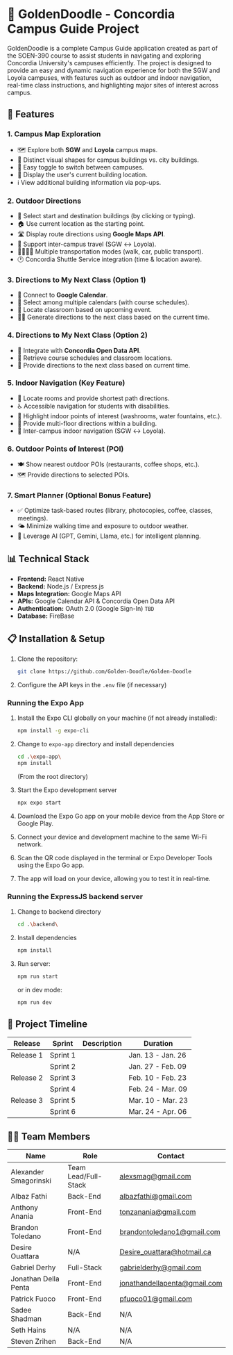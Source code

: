 # 🏫 GoldenDoodle - Concordia Campus Guide Project

GoldenDoodle is a complete Campus Guide application created as part of the SOEN-390 course to assist students in navigating and exploring Concordia University's campuses efficiently. The project is designed to provide an easy and dynamic navigation experience for both the SGW and Loyola campuses, with features such as outdoor and indoor navigation, real-time class instructions, and highlighting major sites of interest across campus.

## 🚀 Features

### 1. Campus Map Exploration
- 🗺️ Explore both **SGW** and **Loyola** campus maps.
- 🏢 Distinct visual shapes for campus buildings vs. city buildings.
- 🔀 Easy toggle to switch between campuses.
- 📍 Display the user's current building location.
- ℹ️ View additional building information via pop-ups.

### 2. Outdoor Directions
- 📍 Select start and destination buildings (by clicking or typing).
- 🏠 Use current location as the starting point.
- 🛣️ Display route directions using **Google Maps API**.
- 🔄 Support inter-campus travel (SGW ↔ Loyola).
- 🚶‍♂️🚗🚌 Multiple transportation modes (walk, car, public transport).
- 🕐 Concordia Shuttle Service integration (time & location aware).

### 3. Directions to My Next Class (Option 1)
- 📅 Connect to **Google Calendar**.
- 🔄 Select among multiple calendars (with course schedules).
- 🏫 Locate classroom based on upcoming event.
- 🚶‍♀️ Generate directions to the next class based on the current time.

### 4. Directions to My Next Class (Option 2)
- 📡 Integrate with **Concordia Open Data API**.
- 📖 Retrieve course schedules and classroom locations.
- 🧭 Provide directions to the next class based on current time.

### 5. Indoor Navigation (Key Feature)
- 🏢 Locate rooms and provide shortest path directions.
- ♿ Accessible navigation for students with disabilities.
- 🚻 Highlight indoor points of interest (washrooms, water fountains, etc.).
- 🔼 Provide multi-floor directions within a building.
- 🔄 Inter-campus indoor navigation (SGW ↔ Loyola).

### 6. Outdoor Points of Interest (POI)
- 🍽️ Show nearest outdoor POIs (restaurants, coffee shops, etc.).
- 🗺️ Provide directions to selected POIs.

### 7. Smart Planner (Optional Bonus Feature)
- ✅ Optimize task-based routes (library, photocopies, coffee, classes, meetings).
- 🌤️ Minimize walking time and exposure to outdoor weather.
- 🤖 Leverage AI (GPT, Gemini, Llama, etc.) for intelligent planning.

## 📊 Technical Stack
- **Frontend:** React Native
- **Backend:** Node.js / Express.js
- **Maps Integration:** Google Maps API
- **APIs:** Google Calendar API & Concordia Open Data API
- **Authentication:** OAuth 2.0 (Google Sign-In) `TBD`
- **Database:** FireBase

## 📋 Installation & Setup
1. Clone the repository:
   ```bash
   git clone https://github.com/Golden-Doodle/Golden-Doodle

2. Configure the API keys in the `.env` file (if necessary)

### Running the Expo App

1. Install the Expo CLI globally on your machine (if not already installed):
   ```bash
   npm install -g expo-cli
   ```
2. Change to `expo-app` directory and install dependencies
   ```bash
   cd .\expo-app\
   npm install
   ```
   (From the root directory)

3. Start the Expo development server
   ```bash
   npx expo start
   ```
4. Download the Expo Go app on your mobile device from the App Store or Google Play.

5. Connect your device and development machine to the same Wi-Fi network.

6. Scan the QR code displayed in the terminal or Expo Developer Tools using the Expo Go app.

7. The app will load on your device, allowing you to test it in real-time.


### Running the ExpressJS backend server

1. Change to backend directory
   ```bash
   cd .\backend\
   ```

2. Install dependencies
   ```bash
   npm install
   ```

3. Run server:
   ```bash
   npm run start
   ```

   or in dev mode:
   ```bash
   npm run dev
   ```


## 📅 Project Timeline

| Release     | Sprint        | Description                         | Duration       |
|-------------|--------------|-------------------------------------|----------------|
| Release 1   | Sprint 1      |   | Jan. 13 - Jan. 26         |
|             | Sprint 2      |    | Jan. 27 - Feb. 09     |
| Release 2   | Sprint 3      |  | Feb. 10 - Feb. 23      |
|             | Sprint 4      |        | Feb. 24 - Mar. 09     |
| Release 3   | Sprint 5      |                | Mar. 10 - Mar. 23      |
|             | Sprint 6      |           | Mar. 24 - Apr. 06        |


## 🧑‍💻 Team Members

| Name         | Role                | Contact            |
|--------------|--------------------|--------------------|
| Alexander Smagorinski    | Team Lead/Full-Stack        | alexsmag@gmail.com |
| Albaz Fathi    | Back-End   | albazfathi@gmail.com  |
| Anthony Anania    | Front-End   | tonzanania@gmail.com  |
| Brandon Toledano    | Front-End     | brandontoledano1@gmail.com  |
| Desire Ouattara    | N/A     | Desire_ouattara@hotmail.ca |
| Gabriel Derhy    | Full-Stack     | gabrielderhy@gmail.com  |
| Jonathan Della Penta    | Front-End     | jonathandellapenta@gmail.com  |
| Patrick Fuoco    | Front-End     | pfuoco01@gmail.com  |
| Sadee Shadman    | Back-End     | N/A  |
| Seth Hains   | N/A     | N/A  |
| Steven Zrihen    | Back-End     | N/A  |

